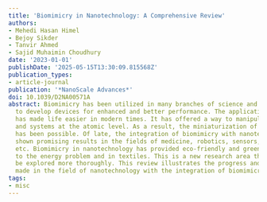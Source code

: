 ```yaml
---
title: 'Biomimicry in Nanotechnology: A Comprehensive Review'
authors:
- Mehedi Hasan Himel
- Bejoy Sikder
- Tanvir Ahmed
- Sajid Muhaimin Choudhury
date: '2023-01-01'
publishDate: '2025-05-15T13:30:09.815568Z'
publication_types:
- article-journal
publication: '*NanoScale Advances*'
doi: 10.1039/D2NA00571A
abstract: Biomimicry has been utilized in many branches of science and engineering
  to develop devices for enhanced and better performance. The application of nanotechnology
  has made life easier in modern times. It has offered a way to manipulate matter
  and systems at the atomic level. As a result, the miniaturization of numerous devices
  has been possible. Of late, the integration of biomimicry with nanotechnology has
  shown promising results in the fields of medicine, robotics, sensors, photonics,
  etc. Biomimicry in nanotechnology has provided eco-friendly and green solutions
  to the energy problem and in textiles. This is a new research area that needs to
  be explored more thoroughly. This review illustrates the progress and innovations
  made in the field of nanotechnology with the integration of biomimicry.
tags:
- misc
---
```

